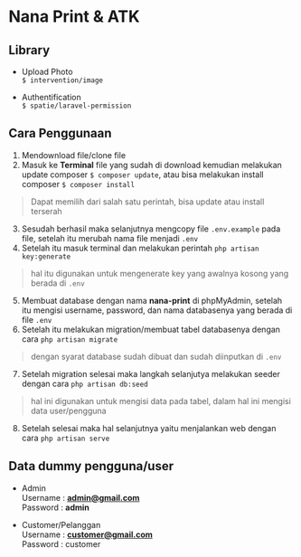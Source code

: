 # Nana Print & ATK

## Library
- Upload Photo<br>
  ``$ intervention/image``<br>

- Authentification<br>
  ``$ spatie/laravel-permission``<br>

## Cara Penggunaan

1. Mendownload file/clone file
2. Masuk ke **Terminal** file yang sudah di download kemudian melakukan update composer `$ composer update`, atau bisa melakukan install composer `$ composer install`
> Dapat memilih dari salah satu perintah, bisa update atau install terserah

3. Sesudah berhasil maka selanjutnya mengcopy file `.env.example` pada file, setelah itu merubah nama file menjadi `.env`
4. Setelah itu masuk terminal dan melakukan perintah `php artisan key:generate`
> hal itu digunakan untuk mengenerate key yang awalnya kosong yang berada di `.env`

5. Membuat database dengan nama **nana-print** di phpMyAdmin, setelah itu mengisi username, password, dan nama databasenya yang berada di file `.env`
6. Setelah itu melakukan migration/membuat tabel databasenya dengan cara `php artisan migrate`
> dengan syarat database sudah dibuat dan sudah diinputkan di `.env`

7. Setelah migration selesai maka langkah selanjutya melakukan seeder dengan cara `php artisan db:seed`
> hal ini digunakan untuk mengisi data pada tabel, dalam hal ini mengisi data user/pengguna

8. Setelah selesai maka hal selanjutnya yaitu menjalankan web dengan cara `php artisan serve`

## Data dummy pengguna/user
- Admin <br>
Username : **admin@gmail.com**<br>
Password : **admin**

<!-- markdownlint-disable MD000 -->
- Customer/Pelanggan<br>
Username : **customer@gmail.com**<br>
Password : customer
